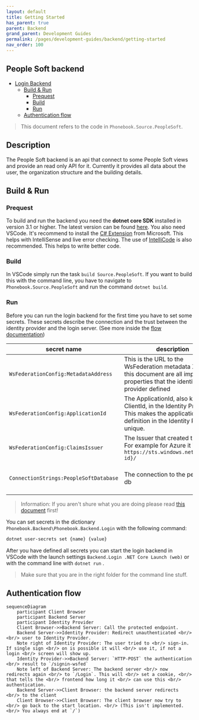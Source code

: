 ```yaml
---
layout: default
title: Getting Started
has_parent: true
parent: Backend
grand_parent: Development Guides
permalink: /pages/development-guides/backend/getting-started
nav_order: 100
---
```


## People Soft backend

- [Login Backend](#login-backend)
  - [Build & Run](#build--run)
    - [Prequest](#prequest)
    - [Build](#build)
    - [Run](#run)
  - [Authentication flow](#authentication-flow)

> This document refers to the code in `Phonebook.Source.PeopleSoft`.

## Description

The People Soft backend is an api that connect to some People Soft views and
provide an read only API for it. Currently it provides all data about the user,
the organization structure and the building details.

## Build & Run

### Prequest

To build and run the backend you need the **dotnet core SDK** installed in
version 3.1 or higher. The latest version can be found [here](dot.net). You also
need VSCode. It's recommend to install the
[C# Extension](https://marketplace.visualstudio.com/items?itemName=ms-vscode.csharp)
from Microsoft. This helps with IntelliSense and live error checking. The use of
[IntelliCode](https://marketplace.visualstudio.com/items?itemName=VisualStudioExptTeam.vscodeintellicode)
is also recommended. This helps to write better code.

### Build

In VSCode simply run the task `build Source.PeopleSoft`. If you want to build
this with the command line, you have to navigate to
`Phonebook.Source.PeopleSoft` and run the command `dotnet build`.

### Run

Before you can run the login backend for the first time you have to set some
secrets. These secrets describe the connection and the trust between the
identity provider and the login server. (See more inside the
[flow documentation](#authentication-flow))

| secret name                            | description                                                                                                                                 | sample                                                                                                                                                                                |
| -------------------------------------- | ------------------------------------------------------------------------------------------------------------------------------------------- | ------------------------------------------------------------------------------------------------------------------------------------------------------------------------------------- |
| `WsFederationConfig:MetadataAddress`   | This is the URL to the WsFederation metadata XML. In this document are all important properties that the identity provider defined          | In Azure AD it looks like this: `https://login.microsoftonline.com/{tenant-id}/federationmetadata/2007-06/federationmetadata.xml`                                                     |
| `WsFederationConfig:ApplicationId`     | The ApplicationId, also known as ClientId, in the Identity Provider. This makes the application definition in the Identity Provider unique. | 63d78047-cd41-4480-bd61-6ba21522503d                                                                                                                                                  |
| `WsFederationConfig:ClaimsIssuer`      | The Issuer that created the claim. For example for Azure it is `https://sts.windows.net/{tenant-id}/`                                       | `https://sts.windows.net/2f5af4bb-2ab0-4b54-87a0-9ce3ca95a9d0/`                                                                                                                       |
| `ConnectionStrings:PeopleSoftDatabase` | The connection to the people soft db                                                                                                        | `Data Source=(DESCRIPTION=(ADDRESS=(PROTOCOL=TCP)(HOST=dbserver.domain.de)(PORT=1521))(CONNECT_DATA=(SERVICE_NAME=servicename)));User Id=databaseuser;Password=databaseuserpassword;` |

> Information: If you aren't shure what you are doing please read
> [this document](https://docs.microsoft.com/aspnet/core/security/authentication/ws-federation?view=aspnetcore-3.1)
> first!

You can set secrets in the dictionary
`Phonebook.Backend\Phonebook.Backend.Login` with the following command:

```bash
dotnet user-secrets set {name} {value}
```

After you have defined all secrets you can start the login backend in VSCode
with the launch settings `Backend.Login .NET Core Launch (web)` or with the
command line with `dotnet run` .

> Make sure that you are in the right folder for the command line stuff.

## Authentication flow

```mermaid
sequenceDiagram
    participant Client Browser
    participant Backend Server
    participant Identity Provider
    Client Browser->>Backend Server: Call the protected endpoint.
    Backend Server->>Identity Provider: Redirect unauthenticated <br/><br/> user to Identity Provider.
    Note right of Identity Provider: The user tried to <br/> sign-in. If single sign <br/> on is possible it will <br/> use it, if not a login <br/> screen will show up.
    Identity Provider->>Backend Server: `HTTP-POST` the authentication <br/> result to `/signin-wsfed`
    Note left of Backend Server: The backend server <br/> now redirects again <br/> to `/Login`. This will <br/> set a cookie, <br/> that tells the <br/> frontend how long it <br/> can use this <br/> authentication.
    Backend Server->>Client Browser: the backend server redirects <br/> to the client
    Client Browser->>Client Browser: The client browser now try to <br/> go back to the start location. <br/> (This isn't implemented. <br/> You always end at `/`)
```

